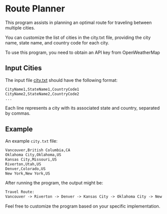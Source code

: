 # Route Planner

This program assists in planning an optimal route for traveling between multiple cities.

You can customize the list of cities in the city.txt file, providing the city name, state name, and country code for each city.

To use this program, you need to obtain an API key from OpenWeatherMap

## Input Cities

The input file [city.txt](city.txt) should have the following format:

```txt
CityName1,StateName1,CountryCode1
CityName2,StateName2,CountryCode2
...
```

Each line represents a city with its associated state and country, separated by commas.

## Example

An example `city.txt` file:

```txt
Vancouver,British Columbia,CA
Oklahoma City,Oklahoma,US
Kansas City,Missouri,US
Riverton,Utah,US
Denver,Colorado,US
New York,New York,US
```

After running the program, the output might be:

```txt
Travel Route:
Vancouver -> Riverton -> Denver -> Kansas City -> Oklahoma City -> New York
```

Feel free to customize the program based on your specific implementation.
